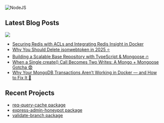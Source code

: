 ![NodeJS](https://img.shields.io/badge/node.js-6DA55F?style=for-the-badge&logo=node.js&logoColor=white)


## Latest Blog Posts
<a href="https://dev.to/silentwatcher_95"><img src="https://img.shields.io/badge/dev.to-0A0A0A?style=for-the-badge&logo=devdotto&logoColor=white"/></a>

<!-- BLOG-POST-LIST:START -->
- [Securing Redis with ACLs and Integrating Redis Insight in Docker](https://dev.to/silentwatcher_95/securing-redis-with-acls-and-integrating-redis-insight-in-docker-59c1)
- [Why You Should Delete jsonwebtoken in 2025 ⭐](https://dev.to/silentwatcher_95/why-you-should-delete-jsonwebtoken-in-2025-1o7n)
- [Building a Scalable Base Repository with TypeScript &amp; Mongoose 🔥](https://dev.to/silentwatcher_95/building-a-scalable-base-repository-with-typescript-mongoose-2p9h)
- [When a Single create&lpar;&rpar; Call Becomes Two Writes: A Mongo + Mongoose Gotcha 😨](https://dev.to/silentwatcher_95/when-a-single-create-call-becomes-two-writes-a-mongo-mongoose-gotcha-32a6)
- [Why Your MongoDB Transactions Aren’t Working in Docker — and How to Fix It 🚨](https://dev.to/silentwatcher_95/why-your-mongodb-transactions-arent-working-in-docker-and-how-to-fix-it-3d83)
<!-- BLOG-POST-LIST:END -->

## Recent Projects
- [req-query-cache package](https://www.npmjs.com/package/req-query-cache)
- [express-admin-honeypot package](https://www.npmjs.com/package/express-admin-honeypot)
- [validate-branch package](https://www.npmjs.com/package/validate-branch)

